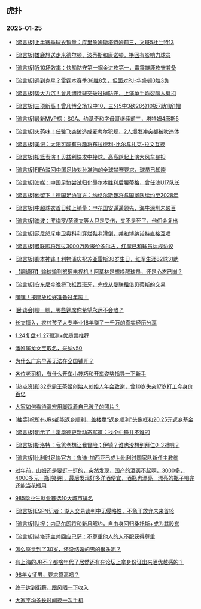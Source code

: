 ## 虎扑 
### 2025-01-25

+ [[流言板]上半赛季球衣销量：库里詹姆斯塔特姆前三，文班5杜兰特13](https://bbs.hupu.com/630166925.html)

+ [[流言板]雄鹿想送走米德尔顿、波蒂斯和康诺顿，换回有影响力球员](https://bbs.hupu.com/630168017.html)

+ [[流言板]近10场效率：快船防守第一掘金进攻第一，雷霆雄鹿攻守兼备](https://bbs.hupu.com/630168156.html)

+ [[流言板]遇到克星？雷霆本赛季36胜8负，但面对PJ-华盛顿0胜3负](https://bbs.hupu.com/630165873.html)

+ [[流言板]势大力沉！曾凡博持球突破过掉防守，上演单手炸裂隔人劈扣](https://bbs.hupu.com/630165526.html)

+ [[流言板]三项新高！曾凡博全场12中10，三分5中3砍28分10板7助1断1帽](https://bbs.hupu.com/630167418.html)

+ [[流言板]最新MVP榜：SGA、约基奇和字母哥继续前三，塔特姆4唐斯5](https://bbs.hupu.com/630168218.html)

+ [[流言板]火药味！任骏飞突破造成麦考尔犯规，2人爆发冲突都被吹违体](https://bbs.hupu.com/630165585.html)

+ [[流言板]美记：太阳可能有兴趣将布拉德利-比尔与扎克-拉文互换](https://bbs.hupu.com/630168416.html)

+ [[流言板]扣篮表演！贝兹利快攻中接球，高高跃起上演大风车暴扣](https://bbs.hupu.com/630165975.html)

+ [[流言板]FIFA驳回中国足协对孙准浩的全球禁赛要求，球员已知晓](https://bbs.hupu.com/630161617.html)

+ [[流言板]澳媒：中国足协尝试归化墨尔本胜利后腰蒂格，曾任澳U17队长](https://bbs.hupu.com/630162045.html)

+ [[流言板]他留下！德国足协官方：纳格尔斯曼将与国家队续约至2028年](https://bbs.hupu.com/630164015.html)

+ [[流言板]中超球衣首日线上销量：申花国安遥遥领先，海牛深圳未破百](https://bbs.hupu.com/630158799.html)

+ [[流言板]澳波：罗梅罗/范德文等人只是受伤，又不是死了，他们会复出](https://bbs.hupu.com/630165842.html)

+ [[流言板]范尼怒斥中卫奥科利穿烂鞋老滑倒，并和博纳诺特直接互喷](https://bbs.hupu.com/630163992.html)

+ [[流言板]曼联即将超过3000万欧报价多尔古，红魔已和球员达成协议](https://bbs.hupu.com/630162399.html)

+ [[流言板]卿本神锋！利物浦庆祝苏亚雷斯38岁生日，红军生涯82球31助](https://bbs.hupu.com/630165191.html)

+ [【翻译团】输球输到怒砸电视机！阿莫林是想唤醒球员，还是心态已崩？](https://bbs.hupu.com/630159184.html)

+ [[流言板]安东尼今晚将飞抵西班牙，完成从曼联租借贝蒂斯的交易](https://bbs.hupu.com/630165981.html)

+ [嘿嘿！按摩放松好准备过年啦！](https://bbs.hupu.com/630162040.html)

+ [[卧谈会]聊一聊，哪些筵席你希望永远不会散？](https://bbs.hupu.com/630166310.html)

+ [长文慎入，农村孩子大专毕业18年赚了一千万的真实经历分享](https://bbs.hupu.com/630166358.html)

+ [1.24复盘+1.27预测+优质票推荐](https://bbs.hupu.com/630168004.html)

+ [潘姓属龙女宝取名，采纳v50](https://bbs.hupu.com/630165328.html)

+ [为什么广东早茶无法在全国铺开？](https://bbs.hupu.com/630166249.html)

+ [各位老司机，有什么开车小技巧和开车姿势指导一下新手](https://bbs.hupu.com/630165359.html)

+ [[热点资讯]32岁霸王茶姬创始人创始人年会致谢，曾10岁失亲17岁打工今身价百亿](https://bbs.hupu.com/630164658.html)

+ [大家如何看待潘宏用脚踩着自己孩子的照片？](https://bbs.hupu.com/630165466.html)

+ [[抽奖]祝所有JRs都能返乡顺利，盖楼赢“返乡顺利”头像框和20.25元返乡基金](https://bbs.hupu.com/630164822.html)

+ [[流言板]明示了！霍华德更新动态写道：找个中锋并不难的](https://bbs.hupu.com/630168631.html)

+ [[流言板]斯洛特：我爸老想让我冒险；伊镇？谁也没想到拜仁0-3对吧？](https://bbs.hupu.com/630163806.html)

+ [[流言板]比利时足协官方：鲁迪-加西亚已成为比利时国家队新任主教练](https://bbs.hupu.com/630162597.html)

+ [过年前，山姆还是要逛一逛的，突然发现，国产的酒买不起啊，3000多，4000多元一瓶[笑哭]，最后发现好多洋酒便宜，酒瓶也漂亮，漂亮的瓶子喝完还能当花瓶用](https://bbs.hupu.com/630166022.html)

+ [985毕业生就业首选10大城市排名](https://bbs.hupu.com/630165375.html)

+ [[流言板]ESPN记者：湖人交易谈判中无侵略性，不急于放弃未来首轮](https://bbs.hupu.com/630168357.html)

+ [[流言板]队报：内马尔即将和新月解约，自由身回归桑托斯+成为其股东](https://bbs.hupu.com/630169474.html)

+ [[流言板]赫塔菲主帅回应巴萨：不尊重他人的人不配获得尊重](https://bbs.hupu.com/630169057.html)

+ [怎么感觉到了30岁，还没结婚的男的很多呢？](https://bbs.hupu.com/630166459.html)

+ [有上海的JR不？都啥年代了居然还有在论坛上拿身份证出来晒优越感的？](https://bbs.hupu.com/630168384.html)

+ [98年女征男，要求算高吗？](https://bbs.hupu.com/630165927.html)

+ [终于达到街薪，跟风晒一下收入](https://bbs.hupu.com/630167694.html)

+ [大家平均多长时间换一次手机](https://bbs.hupu.com/630168675.html)

